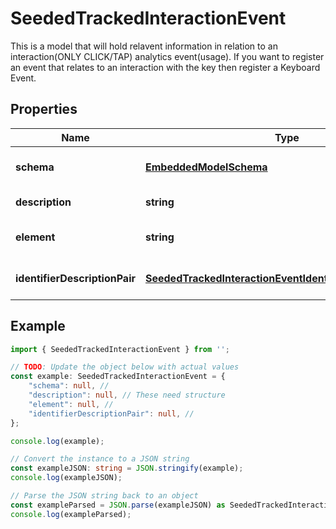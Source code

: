 
# SeededTrackedInteractionEvent

This is a model that will hold relavent information in relation to an interaction(ONLY CLICK/TAP) analytics event(usage). If you want to register an event that relates to an interaction with the key then register a Keyboard Event. 

## Properties

Name | Type | Description | Notes
------------ | ------------- | ------------- | -------------
**schema** | [**EmbeddedModelSchema**](EmbeddedModelSchema) |  | [optional] [default to undefined]
**description** | **string** | These need structure | [default to undefined]
**element** | **string** |  | [optional] [default to undefined]
**identifierDescriptionPair** | [**SeededTrackedInteractionEventIdentifierDescriptionPairs**](SeededTrackedInteractionEventIdentifierDescriptionPairs) |  | [optional] [default to undefined]

## Example

```typescript
import { SeededTrackedInteractionEvent } from '';

// TODO: Update the object below with actual values
const example: SeededTrackedInteractionEvent = {
    "schema": null, // 
    "description": null, // These need structure
    "element": null, // 
    "identifierDescriptionPair": null, // 
};

console.log(example);

// Convert the instance to a JSON string
const exampleJSON: string = JSON.stringify(example);
console.log(exampleJSON);

// Parse the JSON string back to an object
const exampleParsed = JSON.parse(exampleJSON) as SeededTrackedInteractionEvent;
console.log(exampleParsed);
```




